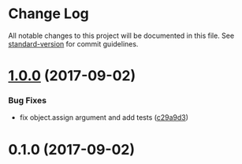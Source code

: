# Change Log

All notable changes to this project will be documented in this file. See [standard-version](https://github.com/conventional-changelog/standard-version) for commit guidelines.

<a name="1.0.0"></a>
# [1.0.0](https://github.com/ssilve1989/flux-standard-error/compare/v0.1.0...v1.0.0) (2017-09-02)


### Bug Fixes

* fix object.assign argument and add tests ([c29a9d3](https://github.com/ssilve1989/flux-standard-error/commit/c29a9d3))



<a name="0.1.0"></a>
# 0.1.0 (2017-09-02)
